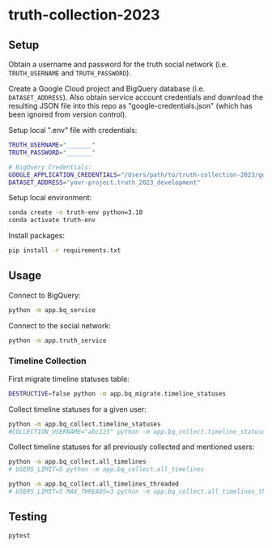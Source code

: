 # truth-collection-2023

## Setup

Obtain a username and password for the truth social network (i.e. `TRUTH_USERNAME` and `TRUTH_PASSWORD`).

Create a Google Cloud project and BigQuery database (i.e. `DATASET_ADDRESS`). Also obtain service account credentials and download the resulting JSON file into this repo as "google-credentials.json" (which has been ignored from version control).

Setup local ".env" file with credentials:

```sh
TRUTH_USERNAME="_______"
TRUTH_PASSWORD="_______"

# BigQuery Credentials:
GOOGLE_APPLICATION_CREDENTIALS="/Users/path/to/truth-collection-2023/google-credentials.json"
DATASET_ADDRESS="your-project.truth_2023_development"
```

Setup local environment:

```sh
conda create -n truth-env python=3.10
conda activate truth-env
```

Install packages:

```sh
pip install -r requirements.txt
```

## Usage

Connect to BigQuery:

```sh
python -m app.bq_service
```

Connect to the social network:

```sh
python -m app.truth_service
```

### Timeline Collection

First migrate timeline statuses table:

```sh
DESTRUCTIVE=false python -m app.bq_migrate.timeline_statuses
```

Collect timeline statuses for a given user:

```sh
python -m app.bq_collect.timeline_statuses
#COLLECTION_USERNAME="abc123" python -m app.bq_collect.timeline_statuses
```

Collect timeline statuses for all previously collected and mentioned users:

```sh
python -m app.bq_collect.all_timelines
# USERS_LIMIT=5 python -m app.bq_collect.all_timelines
```

```sh
python -m app.bq_collect.all_timelines_threaded
# USERS_LIMIT=5 MAX_THREADS=3 python -m app.bq_collect.all_timelines_threaded
```

## Testing

```sh
pytest
```
